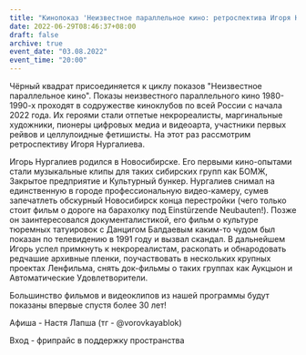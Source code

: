 ```yaml
---
title: "Кинопоказ 'Неизвестное параллельное кино: ретроспектива Игоря Нургалиева'"
date: 2022-06-29T08:46:37+08:00
draft: false
archive: true
event_date: "03.08.2022"
event_time: "20:00"
---
```

Чёрный квадрат присоединяется к циклу показов "Неизвестное параллельное кино". Показы неизвестного параллельного кино 1980-1990-х проходят в содружестве киноклубов по всей России с начала 2022 года. Их героями стали отпетые некрореалисты, маргинальные художники, пионеры цифровых медиа и видеоарта, участники первых рейвов и целлулоидные фетишисты. На этот раз рассмотрим ретроспективу Игоря Нургалиева.

Игорь Нургалиев родился в Новосибирске. Его первыми кино-опытами стали музыкальные клипы для таких сибирских групп как БОМЖ, Закрытое предприятие и Культурный бункер. Нургалиев снимал на единственную в городе профессиональную видео-камеру, сумев запечатлеть обскурный Новосибирск конца перестройки (чего только стоит фильм о дороге на барахолку под Einstürzende Neubauten!). Позже он заинтересовался документалистикой, его фильм о культуре тюремных татуировок с Данцигом Балдаевым каким-то чудом был показан по телевидению в 1991 году и вызвал скандал. В дальнейшем Игорь успел примкнуть к некрореалистам, раскопать и обнародовать редчашие архивные пленки, поучаствовать в нескольких крупных проектах Ленфильма, снять док-фильмы о таких группах как Аукцыон и Автоматические Удовлетворители.

Большинство фильмов и видеоклипов из нашей программы будут показаны впервые спустя более 30 лет!

Афиша - Настя Лапша (тг - @vorovkayablok)

Вход - фрипрайс в поддержку пространства